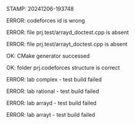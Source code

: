STAMP: 20241206-193748
ERROR: codeforces id is wrong
ERROR: file prj.test/arrayd_doctest.cpp is absent
ERROR: file prj.test/arrayt_doctest.cpp is absent
OK: CMake generator successed
OK: folder prj.codeforces structure is correct
ERROR: lab complex - test build failed
ERROR: lab rational - test build failed
ERROR: lab arrayd - test build failed
ERROR: lab arrayt - test build failed
